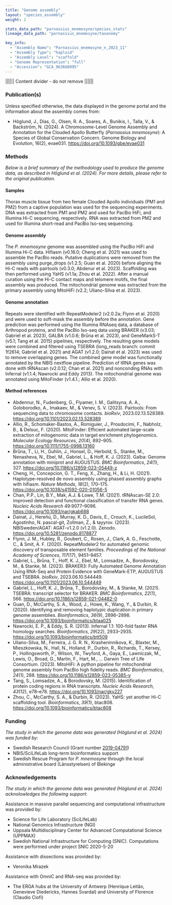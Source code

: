 ```yaml
---
title: "Genome assembly"
layout: "species_assembly"
weight: 2

stats_data_path: "parnassius_mnemosyne/species_stats"
lineage_data_path: "parnassius_mnemosyne/taxonomy"

key_info:
  - "Assembly Name": "Parnassius_mnemosyne_n_2023_11"
  - "Assembly Type": "haploid"
  - "Assembly Level": "scaffold"
  - "Genome Representation": "full"
  - "Accession": "GCA_963668995"
---
```


|||||| Content divider - do not remove ||||||

### Publication(s)

Unless specified otherwise, the data displayed in the genome portal and the information about the assembly comes from:

- Höglund, J., Dias, G., Olsen, R. A., Soares, A., Bunikis, I., Talla, V., & Backström, N. (2024). A Chromosome-Level Genome Assembly and Annotation for the Clouded Apollo Butterfly (*Parnassius mnemosyne*): A Species of Global Conservation Concern. Genome Biology and Evolution, 16(2), evae031. <https://doi.org/10.1093/gbe/evae031>

### Methods

*Below is a brief summary of the methodology used to produce the genome data, as described in Höglund et al. (2024). For more details, please refer to the original publication.*

#### Samples

Thorax muscle tissue from two female Clouded Apollo individuals (PM1 and PM2) from a captive population was used for the sequencing experiments. DNA was extracted from PM1 and PM2 and used for PacBio HiFi, and Illumina Hi-C sequencing, respectively. RNA was extracted from PM2 and used for Illumina short-read and PacBio Iso-seq sequencing.

#### Genome assembly

The *P. mnemosyne* genome was assembled using the PacBio HiFi and Illumina Hi-C data. Hifiasm (v0.16.0; Cheng et al. 2021) was used to assemble the PacBio reads. Putative duplications were removed from the assembly using purge_drops (v1.2.5; Guan et al. 2020) before aligning the Hi-C reads with pairtools (v0.3.0; Abdenur et al. 2023). Scaffolding was then performed using YaHS (v1.1a; Zhou et al. 2022). After a manual curation using the Hi-C contact maps and telomere motifs, the final assembly was produced. The mitochondrial genome was extracted from the primary assembly using MitoHiFi (v2.2; Uliano-Silva et al. 2023).

#### Genome annotation

Repeats were identified with RepeatModeler2 (v2.0.2a; Flynn et al. 2020) and were used to soft-mask the assembly before the annotation. Gene prediction was performed using the Illumina RNAseq data, a database of Arthropod proteins, and the PacBio Iso-seq data using BRAKER (v3.03; Gabriel et al. 2023), GALBA (v1.0.6; Brůna et al. 2023), and GeneMarkS-T (v5.1; Tang et al. 2015) pipelines, respectively. The resulting gene models were combined and filtered using TSEBRA (long_reads branch: commit 1f2614; Gabriel et al. 2021) and AGAT (v1.2.0; Dainat et al. 2023) was used to remove overlapping genes. The combined gene model was functionally annotated by the NBIS nextflow pipeline. Prediction of tRNA genes was done with tRNAscan (v2.0.12; Chan et al. 2021) and nonconding RNAs with Infernal (v1.1.4; Nawrocki and Eddy 2013). The mitochondrial genome was annotated using MitoFinder (v1.4.1.; Allio et al. 2020).

#### Method references

- Abdennur, N., Fudenberg, G., Flyamer, I. M., Galitsyna, A. A., Goloborodko, A., Imakaev, M., & Venev, S. V. (2023). Pairtools: From sequencing data to chromosome contacts. *bioRxiv*, 2023.02.13.528389. <https://doi.org/10.1101/2023.02.13.528389>
- Allio, R., Schomaker-Bastos, A., Romiguier, J., Prosdocimi, F., Nabholz, B., & Delsuc, F. (2020). MitoFinder: Efficient automated large-scale extraction of mitogenomic data in target enrichment phylogenomics. *Molecular Ecology Resources*, *20*(4), 892–905. <https://doi.org/10.1111/1755-0998.13160>
- Brůna, T., Li, H., Guhlin, J., Honsel, D., Herbold, S., Stanke, M., Nenasheva, N., Ebel, M., Gabriel, L., & Hoff, K. J. (2023). Galba: Genome annotation with miniprot and AUGUSTUS. *BMC Bioinformatics*, *24*(1), 327. <https://doi.org/10.1186/s12859-023-05449-z>
- Cheng, H., Concepcion, G. T., Feng, X., Zhang, H., & Li, H. (2021). Haplotype-resolved de novo assembly using phased assembly graphs with hifiasm. *Nature Methods*, *18*(2), 170–175. <https://doi.org/10.1038/s41592-020-01056-5>
- Chan, P.P., Lin, B.Y., Mak, A.J. & Lowe, T.M. (2021). tRNAscan-SE 2.0: improved detection and functional classification of transfer RNA genes. *Nucleic Acids Research* 49:9077–9096. <https://doi.org/10.1093/nar/gkab688>
- Dainat, J., Hereñú, D., Murray,  K. D., Davis, E., Crouch, K., LucileSol, Agostinho, N. pascal-git, Zollman, Z., & tayyrov. (2023). NBISweden/AGAT: AGAT-v1.2.0 (v1.2.0). Zenodo. <https://doi.org/10.5281/zenodo.8178877>
- Flynn, J. M., Hubley, R., Goubert, C., Rosen, J., Clark, A. G., Feschotte, C., & Smit, A. F. (2020). RepeatModeler2 for automated genomic discovery of transposable element families. *Proceedings of the National Academy of Sciences*, *117*(17), 9451–9457.
- Gabriel, L., Brůna, T., Hoff, K. J., Ebel, M., Lomsadze, A., Borodovsky, M., & Stanke, M. (2023). BRAKER3: Fully Automated Genome Annotation Using RNA-Seq and Protein Evidence with GeneMark-ETP, AUGUSTUS and TSEBRA. *bioRxiv*, 2023.06.10.544449. <https://doi.org/10.1101/2023.06.10.544449>
- Gabriel, L., Hoff, K. J., Brůna, T., Borodovsky, M., & Stanke, M. (2021). TSEBRA: transcript selector for BRAKER. *BMC Bioinformatics*, *22*(1), 566. <https://doi.org/10.1186/s12859-021-04482-0>
- Guan, D., McCarthy, S. A., Wood, J., Howe, K., Wang, Y., & Durbin, R. (2020). Identifying and removing haplotypic duplication in primary genome assemblies. *Bioinformatics*, *36*(9), 2896–2898. <https://doi.org/10.1093/bioinformatics/btaa025>
- Nawrocki, E. P., & Eddy, S. R. (2013). Infernal 1.1: 100-fold faster RNA homology searches. *Bioinformatics*, *29*(22), 2933–2935. <https://doi.org/10.1093/bioinformatics/btt509>
- Uliano-Silva, M., Ferreira, J. G. R. N., Krasheninnikova, K., Blaxter, M., Mieszkowska, N., Hall, N., Holland, P., Durbin, R., Richards, T., Kersey, P., Hollingsworth, P., Wilson, W., Twyford, A., Gaya, E., Lawniczak, M., Lewis, O., Broad, G., Martin, F., Hart, M., … Darwin Tree of Life Consortium. (2023). MitoHiFi: A python pipeline for mitochondrial genome assembly from PacBio high fidelity reads. *BMC Bioinformatics*, *24*(1), 288. <https://doi.org/10.1186/s12859-023-05385-y>
- Tang, S., Lomsadze, A., & Borodovsky, M. (2015). Identification of protein coding regions in RNA transcripts. *Nucleic Acids Research*, *43*(12), e78–e78. <https://doi.org/10.1093/nar/gkv227>
- Zhou, C., McCarthy, S. A., & Durbin, R. (2023). YaHS: yet another Hi-C scaffolding tool. *Bioinformatics*, *39*(1), btac808. <https://doi.org/10.1093/bioinformatics/btac808>

### Funding

*The study in which the genome data was generated (Höglund et al. 2024) was funded by:*

- Swedish Research Council (Grant number [2019-04791](https://www.vr.se/english/swecris.html#/project/2019-04791_VR))
- NBIS/SciLifeLab long-term bioinformatics support
- Swedish Rescue Program for *P. mnemosyne* through the local administrative board (Länsstyrelsen) of Blekinge

### Acknowledgements

*The study in which the genome data was generated (Höglund et al. 2024) acknolowledges the following support:*

Assistance in massive parallel sequencing and computational infrastructure was provided by:

- Science for Life Laboratory (SciLifeLab)
- National Genomics Infrastructure (NGI)
- Uppsala Multidisciplinary Center for Advanced Computational Science (UPPMAX)
- Swedish National Infrastructure for Computing (SNIC). Computations were performed under project SNIC 2020-5-20

Assistance with dissections was provided by:

- Veronika Mrazek

Assistance with OmniC and RNA-seq was provided by:

- The ERGA hubs at the University of Antwerp (Henrique Leitão, Genevieve Diedericks, Hannes Svardal) and University of Florence (Claudio Ciofi)
